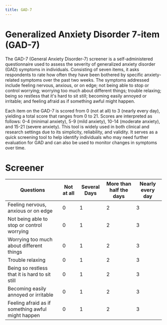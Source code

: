 ```yaml
---
title: GAD-7
---
```


# Generalized Anxiety Disorder 7-item (GAD-7)


The GAD-7 (General Anxiety Disorder-7) screener is a self-administered questionnaire used to assess the severity of generalized anxiety disorder (GAD) symptoms in individuals. Consisting of seven items, it asks respondents to rate how often they have been bothered by specific anxiety-related symptoms over the past two weeks. The symptoms addressed include feeling nervous, anxious, or on edge; not being able to stop or control worrying; worrying too much about different things; trouble relaxing; being so restless that it's hard to sit still; becoming easily annoyed or irritable; and feeling afraid as if something awful might happen.

Each item on the GAD-7 is scored from 0 (not at all) to 3 (nearly every day), yielding a total score that ranges from 0 to 21. Scores are interpreted as follows: 0-4 (minimal anxiety), 5-9 (mild anxiety), 10-14 (moderate anxiety), and 15-21 (severe anxiety). This tool is widely used in both clinical and research settings due to its simplicity, reliability, and validity. It serves as a quick screening tool to help identify individuals who may need further evaluation for GAD and can also be used to monitor changes in symptoms over time.


# Screener

| Questions                                         	| Not at all 	| Several Days 	| More than half the days 	| Nearly every day 	|
|---------------------------------------------------	|------------	|--------------	|-------------------------	|------------------	|
| Feeling nervous, anxious or on edge               	|          0 	|            1 	|                       2 	|                3 	|
| Not being able to stop or control worrying        	|          0 	|            1 	|                       2 	|                3 	|
| Worrying too much about different things          	|          0 	|            1 	|                       2 	|                3 	|
| Trouble relaxing                                  	|          0 	|            1 	|                       2 	|                3 	|
| Being so restless that it is hard to sit still    	|          0 	|            1 	|                       2 	|                3 	|
| Becoming easily annoyed or irritable              	|          0 	|            1 	|                       2 	|                3 	|
| Feeling afraid as if something awful might happen 	|          0 	|            1 	|                       2 	|                3 	|